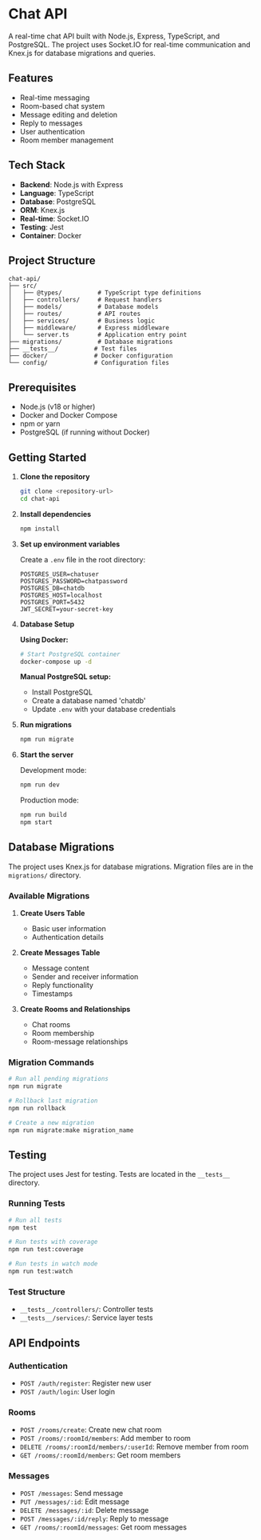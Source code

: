 # Chat API

A real-time chat API built with Node.js, Express, TypeScript, and PostgreSQL. The project uses Socket.IO for real-time communication and Knex.js for database migrations and queries.

## Features

- Real-time messaging
- Room-based chat system
- Message editing and deletion
- Reply to messages
- User authentication
- Room member management

## Tech Stack

- **Backend**: Node.js with Express
- **Language**: TypeScript
- **Database**: PostgreSQL
- **ORM**: Knex.js
- **Real-time**: Socket.IO
- **Testing**: Jest
- **Container**: Docker

## Project Structure

```
chat-api/
├── src/
│   ├── @types/          # TypeScript type definitions
│   ├── controllers/     # Request handlers
│   ├── models/          # Database models
│   ├── routes/          # API routes
│   ├── services/        # Business logic
│   ├── middleware/      # Express middleware
│   └── server.ts        # Application entry point
├── migrations/          # Database migrations
├── __tests__/          # Test files
├── docker/             # Docker configuration
└── config/             # Configuration files
```

## Prerequisites

- Node.js (v18 or higher)
- Docker and Docker Compose
- npm or yarn
- PostgreSQL (if running without Docker)

## Getting Started

1. **Clone the repository**
   ```bash
   git clone <repository-url>
   cd chat-api
   ```

2. **Install dependencies**
   ```bash
   npm install
   ```

3. **Set up environment variables**
   
   Create a `.env` file in the root directory:
   ```env
   POSTGRES_USER=chatuser
   POSTGRES_PASSWORD=chatpassword
   POSTGRES_DB=chatdb
   POSTGRES_HOST=localhost
   POSTGRES_PORT=5432
   JWT_SECRET=your-secret-key
   ```

4. **Database Setup**

   **Using Docker:**
   ```bash
   # Start PostgreSQL container
   docker-compose up -d
   ```

   **Manual PostgreSQL setup:**
   - Install PostgreSQL
   - Create a database named 'chatdb'
   - Update `.env` with your database credentials

5. **Run migrations**
   ```bash
   npm run migrate
   ```

6. **Start the server**
   
   Development mode:
   ```bash
   npm run dev
   ```

   Production mode:
   ```bash
   npm run build
   npm start
   ```

## Database Migrations

The project uses Knex.js for database migrations. Migration files are in the `migrations/` directory.

### Available Migrations

1. **Create Users Table**
   - Basic user information
   - Authentication details

2. **Create Messages Table**
   - Message content
   - Sender and receiver information
   - Reply functionality
   - Timestamps

3. **Create Rooms and Relationships**
   - Chat rooms
   - Room membership
   - Room-message relationships

### Migration Commands

```bash
# Run all pending migrations
npm run migrate

# Rollback last migration
npm run rollback

# Create a new migration
npm run migrate:make migration_name
```

## Testing

The project uses Jest for testing. Tests are located in the `__tests__` directory.

### Running Tests

```bash
# Run all tests
npm test

# Run tests with coverage
npm run test:coverage

# Run tests in watch mode
npm run test:watch
```

### Test Structure

- `__tests__/controllers/`: Controller tests
- `__tests__/services/`: Service layer tests

## API Endpoints

### Authentication
- `POST /auth/register`: Register new user
- `POST /auth/login`: User login

### Rooms
- `POST /rooms/create`: Create new chat room
- `POST /rooms/:roomId/members`: Add member to room
- `DELETE /rooms/:roomId/members/:userId`: Remove member from room
- `GET /rooms/:roomId/members`: Get room members

### Messages
- `POST /messages`: Send message
- `PUT /messages/:id`: Edit message
- `DELETE /messages/:id`: Delete message
- `POST /messages/:id/reply`: Reply to message
- `GET /rooms/:roomId/messages`: Get room messages


